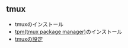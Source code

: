 ## tmux

* tmuxのインストール
* [tpm(tmux package manager)](https://github.com/tmux-plugins/tpm)のインストール
* [tmuxの設定](https://github.com/suzuki-shunsuke/tmux.conf)

